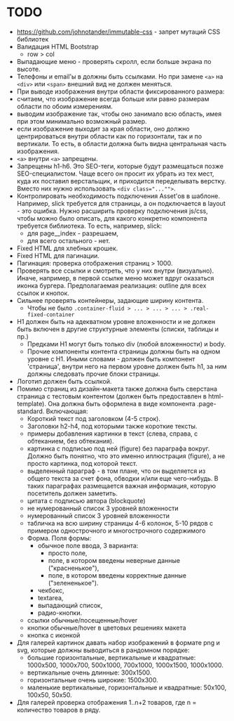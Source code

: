 # TODO

 * https://github.com/johnotander/immutable-css - запрет мутаций CSS библиотек
 * Валидация HTML Bootstrap
   * row > col
 * Выпадающие меню - проверять скролл, если больше экрана по высоте.
 * Телефоны и email'ы в должны быть ссылками. Но при замене ```<a>```
 на ```<div>``` или ```<span>``` внешний вид не должен меняться.
 * При выводе изображения внутри области фиксированного размера:
  * считаем, что изображение всегда больше или равно размерам области
    по обоим измерениям.
  * выводим изображение так, чтобы оно занимало всю область, имея при 
   этом минимально возможный размер.
  * если изображение выходит за края области, оно должно центрироваться
  внутри области как по горизонтали, так и по вертикали. То есть, в области
  должна быть видна центральная часть изображения.
 * ```<a>``` внутри ```<a>``` запрещены.
 * Запрещены h1-h6. Это SEO-теги, которые будут размещаться позже SEO-специалистом.
 Чаще всего он просит их убрать из тех мест, куда их поставил верстальщик,
 и приходится переделывать верстку.
  Вместо них нужно использовать ```<div class="..."">```.
 * Контролировать необходимость подключения Asset'ов в шаблоне.
   Например, slick требуется для страницы, а он подключается
   в layout - это ошибка. Нужно расширить проверку подключения
   js/css, чтобы можно было описать, для какого конкретно компонента
   требуется библиотека. То есть, например, slick:
     * для page__index - разрешаем,
     * для всего остального - нет.
 * Fixed HTML для хлебных крошек.
 * Fixed HTML для пагинации.
 * Пагинация: проверка отображения страниц > 1000.
 * Проверять все ссылки и смотреть, что у них внутри (визуально).
   Иначе, например, в первой ссылке меню может вдруг оказаться
   иконка бургера. Предполагаемая реализация: outline для всех
   ссылок и кнопок. 
 * Сильнее проверять контейнеры, задающие ширину контента.
   * Чтобы не было 
     `.container-fluid > ... > ... > ... > .real-fixed-container`
 * H1 должен быть на адекватном уровне вложенности и не должен
   быть включен в другие структурные элементы (списки, таблицы и пр.)
   * Предками H1 могут быть только div (любой вложенности) и body.
   * Прочие компоненты контента страницы должны быть на одном уровне с H1.
   Иными словами - должен быть компонент 'страница', внутри него
   на первом уровне должен быть h1, за ним должны следовать прочие 
   блоки страницы.    
 * Логотип должен быть ссылкой.
 * Помимо страниц из дизайн-макета также должна быть сверстана
 страница с тестовым контентом (должен быть предоставлен в html-template).
  Она должна быть оформлена в виде компонента .page-standard. Включающая:
   * Короткий текст под заголовком (4-5 строк).
   * Заголовки h2-h4, под которыми также короткие тексты.
   * примеры добавления картинки в текст (слева, справа, с обтеканием, без обтекания). 
   * картинка с подписью под ней (figure) без параграфа вокруг. Должно быть понятно, что это именно иллюстрация (figure), а не просто картинка, под которой текст.
   * выделенный параграф - в том плане, что он выделяется 
   из общего текста за счет фона, обводки и/или еще 
   чего-нибудь. В таких параграфах размещается важная
    информация, которую посетитель должен заметить.
   * цитата с подписью автора (blockquote)
   * не нумерованный список 3 уровней вложенности
   * нумерованный список 3 уровней вложенности
   * табличка на всю ширину страницы 4-6 колонок, 5-10 рядов
   с примером однострочного и многострочного содержимого
   * Форма. Поля формы:
     * обычное поле ввода, 3 варианта: 
       * просто поле,
       * поле, в котором введены неверные данные ("красненькое"),
       * поле, в котором введены корректные данные ("зелененькое").
     * чекбокс, 
     * textarea, 
     * выпадающий список, 
     * радио-кнопки.
   * ссылки обычные/посещенные/hover
   * кнопки обычные/hover в цветовых решениях макета
   * кнопка с иконкой
 * Для галерей картинок давать набор изображений в формате png и svg,
  которые должны выводиться в рандомном порядке:
   * большие горизонтальные, вертикальные и квадратные:
   1000x500, 1000x700, 500x1000, 700x1000, 1000x1500, 1000x1000.
   * вертикальные очень длинные: 300x1500.
   * горизонтальные очень широкие: 1500x300.
   * маленькие вертикальные, горизонтальные и квадратные:
     50x100, 100x50, 50x50.
 * Для галерей проверка отображения 1..n+2 товаров, где n = количество товаров
 в ряду. 

   